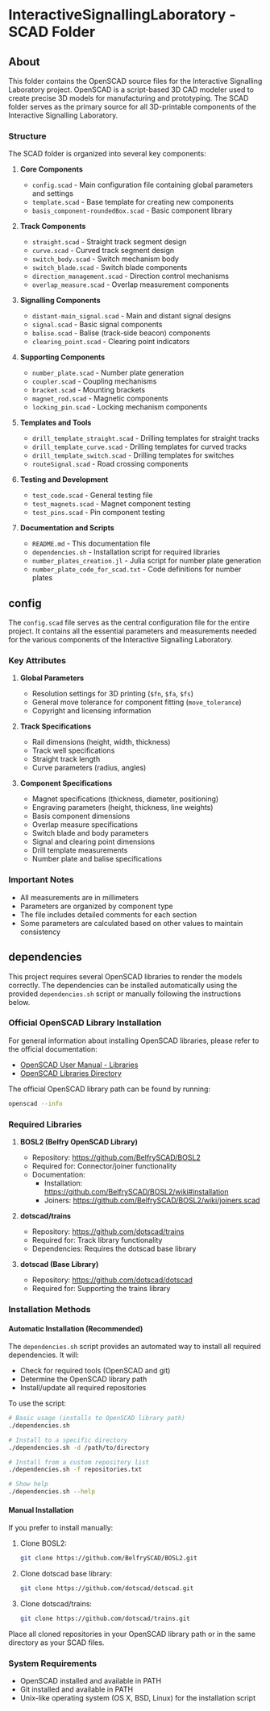 # InteractiveSignallingLaboratory - SCAD Folder

## About

This folder contains the OpenSCAD source files for the Interactive Signalling Laboratory project. OpenSCAD is a script-based 3D CAD modeler used to create precise 3D models for manufacturing and prototyping. The SCAD folder serves as the primary source for all 3D-printable components of the Interactive Signalling Laboratory.

### Structure

The SCAD folder is organized into several key components:

1. **Core Components**
   - `config.scad` - Main configuration file containing global parameters and settings
   - `template.scad` - Base template for creating new components
   - `basis_component-roundedBox.scad` - Basic component library

2. **Track Components**
   - `straight.scad` - Straight track segment design
   - `curve.scad` - Curved track segment design
   - `switch_body.scad` - Switch mechanism body
   - `switch_blade.scad` - Switch blade components
   - `direction_management.scad` - Direction control mechanisms
   - `overlap_measure.scad` - Overlap measurement components

3. **Signalling Components**
   - `distant-main_signal.scad` - Main and distant signal designs
   - `signal.scad` - Basic signal components
   - `balise.scad` - Balise (track-side beacon) components
   - `clearing_point.scad` - Clearing point indicators

4. **Supporting Components**
   - `number_plate.scad` - Number plate generation
   - `coupler.scad` - Coupling mechanisms
   - `bracket.scad` - Mounting brackets
   - `magnet_rod.scad` - Magnetic components
   - `locking_pin.scad` - Locking mechanism components

5. **Templates and Tools**
   - `drill_template_straight.scad` - Drilling templates for straight tracks
   - `drill_template_curve.scad` - Drilling templates for curved tracks
   - `drill_template_switch.scad` - Drilling templates for switches
   - `routeSignal.scad` - Road crossing components

6. **Testing and Development**
   - `test_code.scad` - General testing file
   - `test_magnets.scad` - Magnet component testing
   - `test_pins.scad` - Pin component testing

7. **Documentation and Scripts**
   - `README.md` - This documentation file
   - `dependencies.sh` - Installation script for required libraries
   - `number_plates_creation.jl` - Julia script for number plate generation
   - `number_plate_code_for_scad.txt` - Code definitions for number plates

## config

The `config.scad` file serves as the central configuration file for the entire project. It contains all the essential parameters and measurements needed for the various components of the Interactive Signalling Laboratory.

### Key Attributes

1. **Global Parameters**
   - Resolution settings for 3D printing (`$fn`, `$fa`, `$fs`)
   - General move tolerance for component fitting (`move_tolerance`)
   - Copyright and licensing information

2. **Track Specifications**
   - Rail dimensions (height, width, thickness)
   - Track well specifications
   - Straight track length
   - Curve parameters (radius, angles)

3. **Component Specifications**
   - Magnet specifications (thickness, diameter, positioning)
   - Engraving parameters (height, thickness, line weights)
   - Basis component dimensions
   - Overlap measure specifications
   - Switch blade and body parameters
   - Signal and clearing point dimensions
   - Drill template measurements
   - Number plate and balise specifications

### Important Notes

- All measurements are in millimeters
- Parameters are organized by component type
- The file includes detailed comments for each section
- Some parameters are calculated based on other values to maintain consistency

## dependencies

This project requires several OpenSCAD libraries to render the models correctly. The dependencies can be installed automatically using the provided `dependencies.sh` script or manually following the instructions below.

### Official OpenSCAD Library Installation

For general information about installing OpenSCAD libraries, please refer to the official documentation:
- [OpenSCAD User Manual - Libraries](https://en.wikibooks.org/wiki/OpenSCAD_User_Manual/Libraries)
- [OpenSCAD Libraries Directory](https://openscad.org/libraries.html)

The official OpenSCAD library path can be found by running:
```bash
openscad --info
```

### Required Libraries

1. **BOSL2 (Belfry OpenSCAD Library)**
   - Repository: https://github.com/BelfrySCAD/BOSL2
   - Required for: Connector/joiner functionality
   - Documentation: 
     - Installation: https://github.com/BelfrySCAD/BOSL2/wiki#installation
     - Joiners: https://github.com/BelfrySCAD/BOSL2/wiki/joiners.scad

2. **dotscad/trains**
   - Repository: https://github.com/dotscad/trains
   - Required for: Track library functionality
   - Dependencies: Requires the dotscad base library

3. **dotscad (Base Library)**
   - Repository: https://github.com/dotscad/dotscad
   - Required for: Supporting the trains library

### Installation Methods

#### Automatic Installation (Recommended)

The `dependencies.sh` script provides an automated way to install all required dependencies. It will:
- Check for required tools (OpenSCAD and git)
- Determine the OpenSCAD library path
- Install/update all required repositories

To use the script:
```bash
# Basic usage (installs to OpenSCAD library path)
./dependencies.sh

# Install to a specific directory
./dependencies.sh -d /path/to/directory

# Install from a custom repository list
./dependencies.sh -f repositories.txt

# Show help
./dependencies.sh --help
```

#### Manual Installation

If you prefer to install manually:

1. Clone BOSL2:
   ```bash
   git clone https://github.com/BelfrySCAD/BOSL2.git
   ```

2. Clone dotscad base library:
   ```bash
   git clone https://github.com/dotscad/dotscad.git
   ```

3. Clone dotscad/trains:
   ```bash
   git clone https://github.com/dotscad/trains.git
   ```

Place all cloned repositories in your OpenSCAD library path or in the same directory as your SCAD files.

### System Requirements

- OpenSCAD installed and available in PATH
- Git installed and available in PATH
- Unix-like operating system (OS X, BSD, Linux) for the installation script
